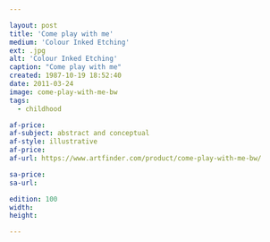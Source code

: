 ```yaml
---

layout: post
title: 'Come play with me'
medium: 'Colour Inked Etching'
ext: .jpg
alt: 'Colour Inked Etching'
caption: "Come play with me"
created: 1987-10-19 18:52:40
date: 2011-03-24
image: come-play-with-me-bw
tags:
  - childhood

af-price:
af-subject: abstract and conceptual
af-style: illustrative
af-price:
af-url: https://www.artfinder.com/product/come-play-with-me-bw/

sa-price:
sa-url:

edition: 100
width:
height:

---
```

